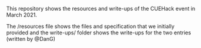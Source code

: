 This repository shows the resources and write-ups of the CUEHack event in March 2021.

The /resources file shows the files and specification that we initially provided and the write-ups/ folder shows the write-ups for the two entries (written by @DanG)
